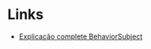 # Links
- [Explicação complete BehaviorSubject](https://stackoverflow.com/questions/76224116/complete-behaviorsubject)
